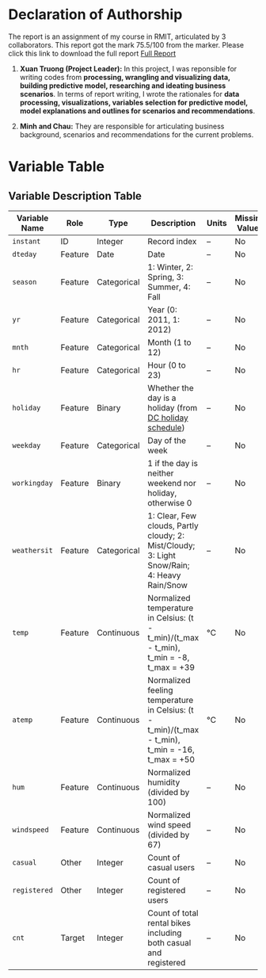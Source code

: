 # Declaration of Authorship
The report is an assignment of my course in RMIT, articulated by 3 collaborators. This report got the mark 75.5/100 from the marker. Please click this link to download the full report [Full Report](https://github.com/Truong2003-tqd/Demand-Prediction-for-Capital-Bikeshare-Company/blob/7e16d3db9a47d66ed521d650da39b345a37c7379/Predictive%20Report%20for%20Capital%20Bikeshare%20Data.docx)

1. **Xuan Truong (Project Leader):** In this project, I was reponsible for writing codes from **processing, wrangling and visualizing data, building predictive model, researching and ideating business scenarios**. In terms of report writing, I wrote the rationales for **data processing, visualizations, variables selection for predictive model, model explanations and outlines for scenarios and recommendations**.

2. **Minh and Chau:** They are responsible for articulating business background, scenarios and recommendations for the current problems.

#
# Variable Table
## Variable Description Table

| Variable Name | Role | Type | Description | Units | Missing Values |
|----------|----------|----------|------------------------|----------|----------|
| `instant` | ID | Integer | Record index | – | No |
| `dteday` | Feature | Date | Date | – | No |
| `season` | Feature | Categorical | 1: Winter, 2: Spring, 3: Summer, 4: Fall | – | No |
| `yr` | Feature | Categorical | Year (0: 2011, 1: 2012) | – | No |
| `mnth` | Feature | Categorical | Month (1 to 12) | – | No |
| `hr` | Feature | Categorical | Hour (0 to 23) | – | No |
| `holiday` | Feature | Binary | Whether the day is a holiday (from [DC holiday schedule](http://dchr.dc.gov/page/holiday-schedule)) | – | No |
| `weekday` | Feature | Categorical | Day of the week | – | No |
| `workingday` | Feature | Binary | 1 if the day is neither weekend nor holiday, otherwise 0 | – | No |
| `weathersit` | Feature | Categorical | 1: Clear, Few clouds, Partly cloudy; 2: Mist/Cloudy; 3: Light Snow/Rain; 4: Heavy Rain/Snow | – | No |
| `temp` | Feature | Continuous | Normalized temperature in Celsius: (t - t_min)/(t_max - t_min), t_min = -8, t_max = +39 | °C | No |
| `atemp` | Feature | Continuous | Normalized feeling temperature in Celsius: (t - t_min)/(t_max - t_min), t_min = -16, t_max = +50 | °C | No |
| `hum` | Feature | Continuous | Normalized humidity (divided by 100) | – | No |
| `windspeed` | Feature | Continuous | Normalized wind speed (divided by 67) | – | No |
| `casual` | Other | Integer | Count of casual users | – | No |
| `registered` | Other | Integer | Count of registered users | – | No |
| `cnt` | Target | Integer | Count of total rental bikes including both casual and registered | – | No |


